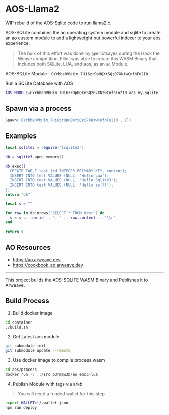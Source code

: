 # AOS-Llama2

WIP rebuild of the AOS-Sqlite code to run llama2.c.

AOS-SQLite combines the ao operating system module and sqlite to create an ao custom module to add a lightweight but powerful indexer to your aos experience.

> The bulk of this effort was done by @elliotsayes during the Hack the Weave competition, Elliot was able to create this WASM Binary that includes both SQLite, LUA, and aos, as an `ao` Module.

AOS-SQLite Module - `GYrbbe0VbHim_7Hi6zrOpHQXrSQz07XNtwCnfbFo2I0`

Run a SQLite Database with AOS

```sh
AOS_MODULE=GYrbbe0VbHim_7Hi6zrOpHQXrSQz07XNtwCnfbFo2I0 aos my-sqlite
```

## Spawn via a process

```lua
Spawn('GYrbbe0VbHim_7Hi6zrOpHQXrSQz07XNtwCnfbFo2I0', {})
```

## Examples

```lua
local sqlite3 = require("lsqlite3")
 
db = sqlite3.open_memory()
  
db:exec[[
  CREATE TABLE test (id INTEGER PRIMARY KEY, content);
  INSERT INTO test VALUES (NULL, 'Hello Lua');
  INSERT INTO test VALUES (NULL, 'Hello Sqlite3');
  INSERT INTO test VALUES (NULL, 'Hello ao!!!');
]]
return "ok"

```

```lua
local s = ""
 
for row in db:nrows("SELECT * FROM test") do
  s = s .. row.id .. ": " .. row.content .. "\\n"
end
 
return s
```

## AO Resources

* https://ao.arweave.dev
* https://cookbook_ao.arweave.dev

---

This project builds the AOS-SQLITE WASM Binary and Publishes it to Arweave.

## Build Process

1. Build docker image

```sh
cd container
./build.sh
```

2. Get Latest aos module

```sh
git submodule init
git submodule update --remote
```

3. Use docker image to compile process.wasm

```sh
cd aos/process
docker run -v .:/src p3rmaw3b/ao emcc-lua
```

4. Publish Module with tags via arkb

> You will need a funded wallet for this step 

```sh
export WALLET=~/.wallet.json
npm run deploy
```
